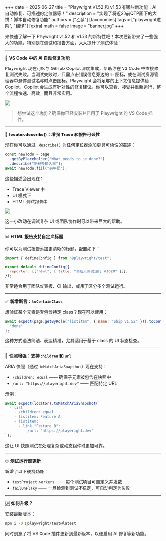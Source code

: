 +++
date = 2025-06-27
title = "Playwright v1.52 和 v1.53 有哪些新功能：AI 自动修复、可描述的定位器等！"
description = "实现了将近20前QTP画下的大饼：脚本自动修复功能"
authors = ["乙醇"]
[taxonomies]
tags = ["playwright进阶", "翻译"]
[extra]
math = false
image = "banner.jpg"
+++

来快速了解一下 Playwright v1.52 和 v1.53 的新特性吧！本次更新带来了一些强大的功能，特别是在调试和报告方面，大大提升了测试体验：

---

🧠 **VS Code 中的 AI 自动修复功能**

Playwright 现在可以与 GitHub Copilot 深度集成，帮助你在 VS Code 中直接修复测试失败。当测试失败时，只需点击错误信息旁边的 ✨ 图标，或在测试资源管理器中悬停测试名称时点击图标。Playwright 会将足够的上下文信息提供给 Copilot，Copilot 会生成有针对性的修复建议。你可以查看、接受并重新运行，整个流程快速、高效，而且非常实用。

![](https://media2.dev.to/dynamic/image/width=800%2Cheight=%2Cfit=scale-down%2Cgravity=auto%2Cformat=auto/https%3A%2F%2Fdev-to-uploads.s3.amazonaws.com%2Fuploads%2Farticles%2Fg8shs35tp2e33mtmejkm.png)

> 想尝试这个功能？确保你已经安装并启用了 Playwright 的 VS Code 插件。

---

🔎 **locator.describe()：增强 Trace 和报告可读性**

现在你可以通过 `.describe()` 为任何定位器添加更具可读性的描述：

```javascript
const newTodo = page
  .getByPlaceholder("What needs to be done?")
  .describe("新待办输入框");
await newTodo.fill("买牛奶");
```

这些描述会出现在：

- Trace Viewer 中
- UI 模式下
- HTML 测试报告中

![](https://media2.dev.to/dynamic/image/width=800%2Cheight=%2Cfit=scale-down%2Cgravity=auto%2Cformat=auto/https%3A%2F%2Fdev-to-uploads.s3.amazonaws.com%2Fuploads%2Farticles%2Fzjsqapaixb7b0s7r6jdj.png)

这一小改动在调试复杂 UI 或团队协作时可以带来巨大的帮助。

---

📊 **HTML 报告支持自定义标题**

你可以为测试报告添加更清晰的标题，配置如下：

```javascript
import { defineConfig } from "@playwright/test";

export default defineConfig({
  reporter: [["html", { title: "自定义测试运行 #1028" }]],
});
```

非常适合用于团队仪表板、CI 输出，或用于区分多个测试运行。

---

✅ **新增断言：`toContainClass`**

想验证某个元素是否包含特定 class？现在可以使用：

```javascript
await expect(page.getByRole("listitem", { name: "Ship v1.52" })).toContainClass(
  "done"
);
```

这种方式语法简洁、表达精准，尤其适用于基于 class 的 UI 状态检查。

---

🧪 **快照增强：支持 `children` 和 `url`**

ARIA 快照（通过 `toMatchAriaSnapshot`）现在支持：

- `/children: equal` —— 确保子元素被包含在快照中
- `/url: "https://playwright.dev"` —— 匹配特定 URL

示例：

```javascript
await expect(locator).toMatchAriaSnapshot(`
  - list
    - /children: equal
    - listitem: Feature A
    - listitem:
      - link "Feature B":
        - /url: "https://playwright.dev"
`);
```

这让 UI 快照测试在处理复杂或动态组件时更加可靠。

---

⚙️ **测试运行器更新**

新增了以下便捷功能：

- `testProject.workers` —— 每个测试项目可自定义并发数
- `failOnFlaky` —— 一旦检测到测试不稳定，可自动判定为失败

---

🆙 **如何升级？**

安装最新版本：

```bash
npm i -D @playwright/test@latest
```

同时别忘了将 VS Code 插件更新到最新版本，以便启用 AI 修复等新功能。
